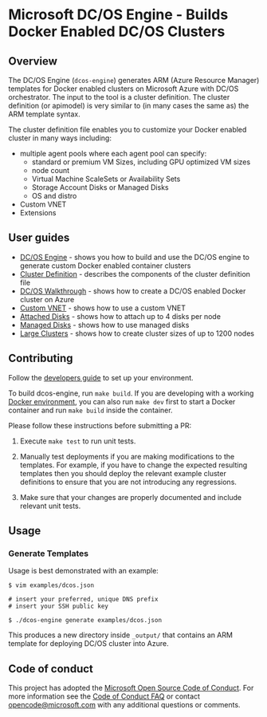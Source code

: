 # Microsoft DC/OS Engine - Builds Docker Enabled DC/OS Clusters

## Overview

The DC/OS Engine (`dcos-engine`) generates ARM (Azure Resource Manager) templates for Docker enabled clusters on Microsoft Azure with DC/OS orchestrator. The input to the tool is a cluster definition. The cluster definition (or apimodel) is very similar to (in many cases the same as) the ARM template syntax.

The cluster definition file enables you to customize your Docker enabled cluster in many ways including:
* multiple agent pools where each agent pool can specify:
   * standard or premium VM Sizes, including GPU optimized VM sizes
   * node count
   * Virtual Machine ScaleSets or Availability Sets
   * Storage Account Disks or Managed Disks
   * OS and distro
* Custom VNET
* Extensions

## User guides

* [DC/OS Engine](docs/dcos-engine.md) - shows you how to build and use the DC/OS engine to generate custom Docker enabled container clusters
* [Cluster Definition](docs/clusterdefinition.md) - describes the components of the cluster definition file
* [DC/OS Walkthrough](docs/dcos.md) - shows how to create a DC/OS enabled Docker cluster on Azure
* [Custom VNET](examples/vnet) - shows how to use a custom VNET
* [Attached Disks](examples/disks-storageaccount) - shows how to attach up to 4 disks per node
* [Managed Disks](examples/disks-managed) - shows how to use managed disks
* [Large Clusters](examples/largeclusters) - shows how to create cluster sizes of up to 1200 nodes

## Contributing

Follow the [developers guide](docs/developers.md) to set up your environment.

To build dcos-engine, run `make build`. If you are developing with a working [Docker environment](https://docs.docker.com/engine), you can also run `make dev` first to start a Docker container and run `make build` inside the container.

Please follow these instructions before submitting a PR:

1. Execute `make test` to run unit tests.

2. Manually test deployments if you are making modifications to the templates.
   For example, if you have to change the expected resulting templates then you
   should deploy the relevant example cluster definitions to ensure that you are not introducing any regressions.

3. Make sure that your changes are properly documented and include relevant unit tests.

## Usage

### Generate Templates

Usage is best demonstrated with an example:

```shell
$ vim examples/dcos.json

# insert your preferred, unique DNS prefix
# insert your SSH public key

$ ./dcos-engine generate examples/dcos.json
```

This produces a new directory inside `_output/` that contains an ARM template for deploying DC/OS cluster into Azure.

## Code of conduct

This project has adopted the [Microsoft Open Source Code of Conduct](https://opensource.microsoft.com/codeofconduct/). For more information see the [Code of Conduct FAQ](https://opensource.microsoft.com/codeofconduct/faq) or contact [opencode@microsoft.com](mailto:opencode@microsoft.com) with any additional questions or comments.

